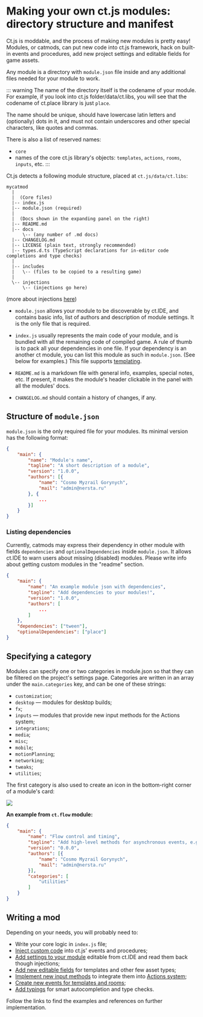# Making your own ct.js modules: directory structure and manifest

Ct.js is moddable, and the process of making new modules is pretty easy! Modules, or catmods, can put new code into ct.js framework, hack on built-in events and procedures, add new project settings and editable fields for game assets.

Any module is a directory with `module.json` file inside and any additional files needed for your module to work.

::: warning
The name of the directory itself is the codename of your module. For example, if you look into ct.js folder/data/ct.libs, you will see that the codename of ct.place library is just `place`.

The name should be unique, should have lowercase latin letters and (optionally) dots in it, and must not contain underscores and other special characters, like quotes and commas.

There is also a list of reserved names:

* `core`
* names of the core ct.js library's objects: `templates`, `actions`, `rooms`, `inputs`, etc.
:::

Ct.js detects a following module structure, placed at `ct.js/data/ct.libs`:

```
mycatmod
  |
  |  (Core files)
  |-- index.js
  |-- module.json (required)
  |
  |  (Docs shown in the expanding panel on the right)
  |-- README.md
  |-- docs
      \-- (any number of .md docs)
  |-- CHANGELOG.md
  |-- LICENSE (plain text, strongly recommended)
  |-- types.d.ts (TypeScript declarations for in-editor code completions and type checks)
  |
  |-- includes
  |   \-- (files to be copied to a resulting game)
  |
  \-- injections
      \-- (injections go here)
```
(more about injections [here](./events-and-injections.html))

* `module.json` allows your module to be discoverable by ct.IDE, and contains basic info, list of authors and description of module settings. It is the only file that is required.

* `index.js` usually represents the main code of your module, and is bundled with all the remaining code of compiled game. A rule of thumb is to pack all your dependencies in one file. If your dependency is an another ct module, you can list this module as such in `module.json`. (See below for examples.) This file supports [templating](./events-and-injections.html#templating).

* `README.md` is a markdown file with general info, examples, special notes, etc. If present, it makes the module's header clickable in the panel with all the modules' docs.

* `CHANGELOG.md` should contain a history of changes, if any.

## Structure of `module.json`

`module.json` is the only required file for your modules. Its minimal version has the following format:

```json
{
    "main": {
        "name": "Module's name",
        "tagline": "A short description of a module",
        "version": "1.0.0",
        "authors": [{
            "name": "Cosmo Myzrail Gorynych",
            "mail": "admin@nersta.ru"
        }, {
            ...
        }]
    }
}
```

### Listing dependencies

Currently, catmods may express their dependency in other module with fields `dependencies` and `optionalDependencies` inside `module.json`. It allows ct.IDE to warn users about missing (disabled) modules. Please write info about getting custom modules in the "readme" section.

```json {9,10}
{
    "main": {
        "name": "An example module json with dependencies",
        "tagline": "Add dependencies to your modules!",
        "version": "1.0.0",
        "authors": [
            ...
        ]
    },
    "dependencies": ["tween"],
    "optionalDependencies": ["place"]
}
```

## Specifying a category

Modules can specify one or two categories in module.json so that they can be filtered on the project's settings page. Categories are written in an array under the `main.categories` key, and can be one of these strings:

* `customization`;
* `desktop` — modules for desktop builds;
* `fx`;
* `inputs` — modules that provide new input methods for the Actions system;
* `integrations`;
* `media`;
* `misc`;
* `mobile`;
* `motionPlanning`;
* `networking`;
* `tweaks`;
* `utilities`;

The first category is also used to create an icon in the bottom-right corner of a module's card:

![](./../images/modsCardIcon.png)

**An example from `ct.flow` module:**

```json {10,11,12}
{
    "main": {
        "name": "Flow control and timing",
        "tagline": "Add high-level methods for asynchronous events, e.g. gate, cumulative delay, retriggerable delay.",
        "version": "0.0.0",
        "authors": [{
            "name": "Cosmo Myzrail Gorynych",
            "mail": "admin@nersta.ru"
        }],
        "categories": [
            "utilities"
        ]
    }
}
```

## Writing a mod

Depending on your needs, you will probably need to:

* Write your core logic in `index.js` file;
* [Inject custom code](./events-and-injections.html) into ct.js' events and procedures;
* [Add settings to your module](./events-and-injections.html) editable from ct.IDE and read them back though injections;
* [Add new editable fields](./events-and-injections.html) for templates and other few asset types;
* [Implement new input methods](./input-methods.html) to integrate them into [Actions system](./../actions.html);
* [Create new events for templates and rooms](./modded-events); 
* [Add typings](./typings-and-intellisense.html) for smart autocompletion and type checks.

Follow the links to find the examples and references on further implementation.
